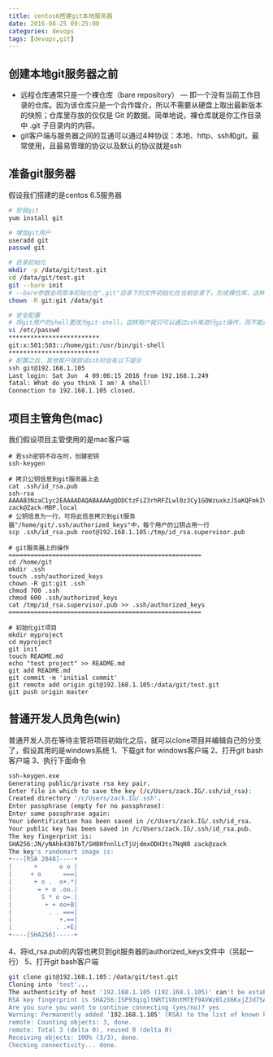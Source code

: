 ```yaml
---
title: centos6搭建git本地服务器
date: 2016-08-25 09:25:00
categories: devops
tags: [devops,git]
---
```

## 创建本地git服务器之前
- 远程仓库通常只是一个裸仓库（bare repository） — 即一个没有当前工作目录的仓库。因为该仓库只是一个合作媒介，所以不需要从硬盘上取出最新版本的快照；仓库里存放的仅仅是 Git 的数据。简单地说，裸仓库就是你工作目录中 .git 子目录内的内容。
- git客户端与服务器之间的互通可以通过4种协议：本地、http、ssh和git，最常使用，且最易管理的协议以及默认的协议就是ssh

<!--more-->

## 准备git服务器
假设我们搭建的是centos 6.5服务器
``` bash
# 安装git
yum install git

# 增加git用户
useradd git
passwd git

# 目录初始化
mkdir -p /data/git/test.git
cd /data/git/test.git
git --bare init
# --bare参数会将原本初始化在".git"目录下的文件初始化在当前目录下，形成裸仓库，这样的目的是禁止用户在此目录下进行git常规操作，以确保此目录只是作为git服务端仓库使用。
chown -R git:git /data/git

# 安全配置
# 将git用户的shell更改为git-shell，这样用户就只可以通过ssh来进行git操作，而不能进行其他操作了
vi /etc/passwd
*************************
git:x:501:503::/home/git:/usr/bin/git-shell
*************************
# 配置之后，其他客户端尝试ssh时会有以下提示
ssh git@192.168.1.105
Last login: Sat Jun  4 09:06:15 2016 from 192.168.1.249
fatal: What do you think I am? A shell?
Connection to 192.168.1.105 closed.
```

## 项目主管角色(mac)
我们假设项目主管使用的是mac客户端
```
# 若ssh密钥不存在时，创建密钥
ssh-keygen

# 拷贝公钥信息到git服务器上去
cat .ssh/id_rsa.pub 
ssh-rsa AAAAB3NzaC1yc2EAAAADAQABAAAAgQDDCtzFiZ3rhRFZLwl0z3Cy1GOWzuxkzJ5aKQFmkIVZ/HA+RC+tfgfFItOAmQDtJrBc8TXN************XGto+XxMGWdqnibcO9/7a7uhy4kh3bFyDFSwS228OlcxIuul1zNvBFPnOQqI7Mh0nZBdA2cYENOalPOw== zack@Zack-MBP.local
# 公钥信息为一行，可将此信息拷贝到git服务器"/home/git/.ssh/authorized_keys"中，每个用户的公钥占用一行
scp .ssh/id_rsa.pub root@192.168.1.105:/tmp/id_rsa.supervisor.pub

# git服务器上的操作
=====================================================
cd /home/git
mkdir .ssh
touch .ssh/authorized_keys
chown -R git:git .ssh
chmod 700 .ssh
chmod 600 .ssh/authorized_keys
cat /tmp/id_rsa.supervisor.pub >> .ssh/authorized_keys
=====================================================

# 初始化git项目
mkdir myproject
cd myproject
git init
touch README.md
echo "test project" >> README.md
git add README.md
git commit -m 'initial commit'
git remote add origin git@192.168.1.105:/data/git/test.git
git push origin master 
```

## 普通开发人员角色(win)
普通开发人员在等待主管将项目初始化之后，就可以clone项目并编辑自己的分支了，假设其用的是windows系统
1、下载git for windows客户端
2、打开git bash客户端
3、执行下面命令
``` bash
ssh-keygen.exe
Generating public/private rsa key pair.
Enter file in which to save the key (/c/Users/zack.IG/.ssh/id_rsa):
Created directory '/c/Users/zack.IG/.ssh'.
Enter passphrase (empty for no passphrase):
Enter same passphrase again:
Your identification has been saved in /c/Users/zack.IG/.ssh/id_rsa.
Your public key has been saved in /c/Users/zack.IG/.ssh/id_rsa.pub.
The key fingerprint is:
SHA256:JN/yNAhk4307bT/SH8HfnnlLcTjUjdmxODH3ts7NqN0 zack@zack
The key's randomart image is:
+---[RSA 2048]----+
|      +      o o |
|     + o      ===|
|      + o .  o+.*|
|       = + o .oo.|
|        S * o o=.|
|         + + oo+B|
|          . . ===|
|             +.==|
|            . .+E|
+----[SHA256]-----+
```
4、将id_rsa.pub的内容也拷贝到git服务器的authorized_keys文件中（另起一行）
5、打开git bash客户端
``` bash
git clone git@192.168.1.105：/data/git/test.git
Cloning into 'test'...
The authenticity of host '192.168.1.105 (192.168.1.105)' can't be established.
RSA key fingerprint is SHA256:ISP93qigltNRT1V8ntMTEf9AVWz0lzX6KxjZJd7SAUY.
Are you sure you want to continue connecting (yes/no)? yes
Warning: Permanently added '192.168.1.105' (RSA) to the list of known hosts.
remote: Counting objects: 3, done.
remote: Total 3 (delta 0), reused 0 (delta 0)
Receiving objects: 100% (3/3), done.
Checking connectivity... done.
```
